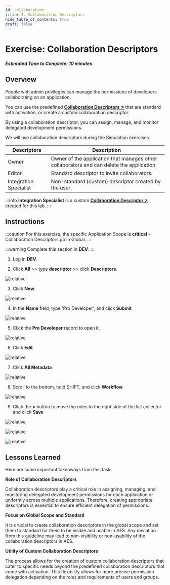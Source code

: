 ```yaml
---
id: collaboration
title: 3. Collaboration Descriptors
hide_table_of_contents: true
draft: false
---
```

# Exercise: Collaboration Descriptors

##### Estimated Time to Complete: 10 minutes

## Overview

People with admin privileges can manage the permissions of developers collaborating on an application.

You can use the predefined **<a href="https://docs.servicenow.com/csh?topicname=create-collaboration-descriptors.html&version=latest" target="_blank">Collaboration Descriptors ↗</a>** that are standard with activation, or create a custom collaboration descriptor. 

By using a collaboration descriptor, you can assign, manage, and monitor delegated development permissions.

We will use collaboration descriptors during the Simulation exercises. 

| **Descriptors** | **Description**
|--|--
| Owner	| Owner of the application that manages other collaborators and can delete the application.
| Editor | Standard descriptor to invite collaborators.
| Integration Specialist | Non-standard (custom) descriptor created by the user.

:::info
**Integration Specialist** is a custom **<a href="https://docs.servicenow.com/csh?topicname=create-collaboration-descriptors.html&version=latest" target="_blank">Collaboration Descriptor ↗</a>** created for this lab. 
:::

## Instructions

:::caution
For this exercise, the specific Application Scope is **critical** - Collaboration Descriptors go in Global.
:::

:::warning
Complete this section in **DEV**.
:::

1. Log in **DEV**.


2. Click **All** >> type **descriptor** >> click **Descriptors**.

![relative](/img/lab-aemc/2023-08-01-22-32-53.png)

3. Click **New**.

![relative](/img/lab-aemc/2023-08-01-22-33-57.png)

4. In the **Name** field, type 'Pro Developer', and click **Submit**

![relative](/img/lab-aemc/2023-08-01-22-35-31.png)

5. Click the **Pro Developer** record to open it.

![relative](/img/lab-aemc/2023-08-01-22-36-38.png)

6. Click **Edit**

![relative](/img/lab-aemc/2023-08-01-22-37-30.png)

7. Click **All Metadata**

![relative](/img/lab-aemc/2023-08-01-22-38-19.png)

8. Scroll to the bottom, hold SHIFT, and click **Workflow**

![relative](/img/lab-aemc/2023-08-01-22-39-00.png)

9. Click the **>** button to move the roles to the right side of the list collector and click **Save**

![relative](/img/lab-aemc/2023-08-01-22-39-54.png)

![relative](/img/lab-aemc/2023-08-01-22-40-25.png)

![relative](/img/lab-aemc/2023-08-01-22-41-50.png)

## Lessons Learned

Here are some important takeaways from this task:

**Role of Collaboration Descriptors**

Collaboration descriptors play a critical role in assigning, managing, and monitoring delegated development permissions for each application or uniformly across multiple applications. Therefore, creating appropriate descriptors is essential to ensure efficient delegation of permissions.


**Focus on Global Scope and Standard**

It is crucial to create collaboration descriptors in the global scope and set them to standard for them to be visible and usable in AES. Any deviation from this guideline may lead to non-visibility or non-usability of the collaboration descriptors in AES.


**Utility of Custom Collaboration Descriptors**

The process allows for the creation of custom collaboration descriptors that cater to specific needs beyond the predefined collaboration descriptors that come with activation. This flexibility allows for more precise permission delegation depending on the roles and requirements of users and groups.

